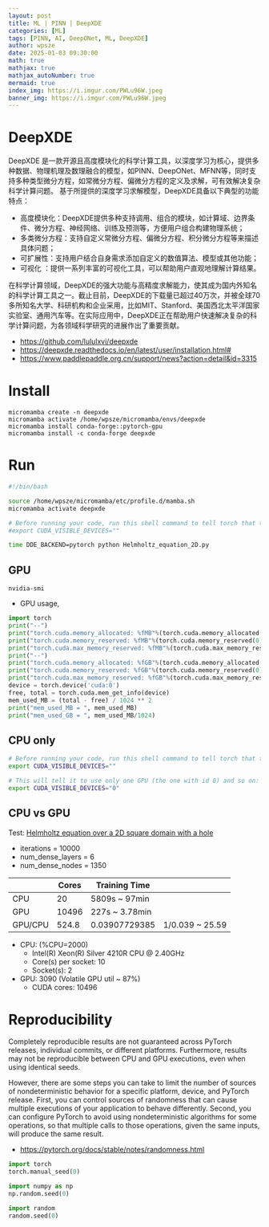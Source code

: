 ```yaml
---
layout: post
title: ML | PINN | DeepXDE
categories: [ML]
tags: [PINN, AI, DeepONet, ML, DeepXDE]
author: wpsze
date: 2025-01-03 09:30:00
math: true
mathjax: true
mathjax_autoNumber: true
mermaid: true
index_img: https://i.imgur.com/PWLu96W.jpeg
banner_img: https://i.imgur.com/PWLu96W.jpeg
---
```


# DeepXDE

DeepXDE 是一款开源且高度模块化的科学计算工具，以深度学习为核心，提供多种数据、物理机理及数理融合的模型，如PINN、DeepONet、MFNN等，同时支持多种类型微分方程，如常微分方程、偏微分方程的定义及求解，可有效解决复杂科学计算问题。
基于所提供的深度学习求解模型，DeepXDE具备以下典型的功能特点：

- 高度模块化：DeepXDE提供多种支持调用、组合的模块，如计算域、边界条件、微分方程、神经网络、训练及预测等，方便用户组合构建物理系统；
- 多类微分方程：支持自定义常微分方程、偏微分方程、积分微分方程等来描述具体问题；
- 可扩展性：支持用户结合自身需求添加自定义的数值算法、模型或其他功能；
- 可视化 ：提供一系列丰富的可视化工具，可以帮助用户直观地理解计算结果。

在科学计算领域，DeepXDE的强大功能与高精度求解能力，使其成为国内外知名的科学计算工具之一。截止目前，DeepXDE的下载量已超过40万次，并被全球70多所知名大学、科研机构和企业采用，比如MIT、Stanford、美国西北太平洋国家实验室、通用汽车等。在实际应用中，DeepXDE正在帮助用户快速解决复杂的科学计算问题，为各领域科学研究的进展作出了重要贡献。

- <https://github.com/lululxvi/deepxde>
- <https://deepxde.readthedocs.io/en/latest/user/installation.html#>
- <https://www.paddlepaddle.org.cn/support/news?action=detail&id=3315>

# Install

```console
micromamba create -n deepxde 
micromamba activate /home/wpsze/micromamba/envs/deepxde
micromamba install conda-forge::pytorch-gpu
micromamba install -c conda-forge deepxde
```

# Run

```sh
#!/bin/bash

source /home/wpsze/micromamba/etc/profile.d/mamba.sh
micromamba activate deepxde

# Before running your code, run this shell command to tell torch that there are no GPUs:
#export CUDA_VISIBLE_DEVICES=""

time DDE_BACKEND=pytorch python Helmholtz_equation_2D.py
```

## GPU

```console
nvidia-smi
```

- GPU usage,

```python
import torch
print("--")
print("torch.cuda.memory_allocated: %fMB"%(torch.cuda.memory_allocated(0)/1024/1024))
print("torch.cuda.memory_reserved: %fMB"%(torch.cuda.memory_reserved(0)/1024/1024))
print("torch.cuda.max_memory_reserved: %fMB"%(torch.cuda.max_memory_reserved(0)/1024/1024))
print("--")
print("torch.cuda.memory_allocated: %fGB"%(torch.cuda.memory_allocated(0)/1024/1024/1024))
print("torch.cuda.memory_reserved: %fGB"%(torch.cuda.memory_reserved(0)/1024/1024/1024))
print("torch.cuda.max_memory_reserved: %fGB"%(torch.cuda.max_memory_reserved(0)/1024/1024/1024))
device = torch.device('cuda:0')
free, total = torch.cuda.mem_get_info(device)
mem_used_MB = (total - free) / 1024 ** 2
print("mem_used_MB = ", mem_used_MB)
print("mem_used_GB = ", mem_used_MB/1024)
```

## CPU only

```sh
# Before running your code, run this shell command to tell torch that there are no GPUs:
export CUDA_VISIBLE_DEVICES=""

# This will tell it to use only one GPU (the one with id 0) and so on:
export CUDA_VISIBLE_DEVICES="0"
```

## CPU vs GPU

Test: [Helmholtz equation over a 2D square domain with a hole](https://deepxde.readthedocs.io/en/latest/demos/pinn_forward/helmholtz.2d.neumann.hole.html)

- iterations = 10000
- num_dense_layers = 6 
- num_dense_nodes = 1350


|         | Cores | Training Time     |                 |
|---------|-------|-------------------|-----------------|
| CPU     | 20    | 5809s ~ 97min     |                 |
| GPU     | 10496 | 227s ~ 3.78min    |                 |
| GPU/CPU | 524.8 | 0.03907729385     | 1/0.039 ~ 25.59 |

- CPU: (%CPU=2000)   
  - Intel(R) Xeon(R) Silver 4210R CPU @ 2.40GHz
  - Core(s) per socket:   10
  - Socket(s):            2
- GPU: 3090 (Volatile GPU util ~ 87%)
  - CUDA cores: 10496

# Reproducibility

Completely reproducible results are not guaranteed across PyTorch releases, individual commits, or different platforms. Furthermore, results may not be reproducible between CPU and GPU executions, even when using identical seeds.

However, there are some steps you can take to limit the number of sources of nondeterministic behavior for a specific platform, device, and PyTorch release. First, you can control sources of randomness that can cause multiple executions of your application to behave differently. Second, you can configure PyTorch to avoid using nondeterministic algorithms for some operations, so that multiple calls to those operations, given the same inputs, will produce the same result.

- <https://pytorch.org/docs/stable/notes/randomness.html>

```python
import torch
torch.manual_seed(0)

import numpy as np
np.random.seed(0)

import random
random.seed(0)
```
